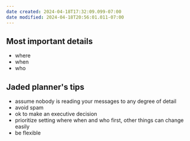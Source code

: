```yaml
---
date created: 2024-04-18T17:32:09.099-07:00
date modified: 2024-04-18T20:56:01.011-07:00
---
```

## Most important details
- where
- when
- who

## Jaded planner's tips
- assume nobody is reading your messages to any degree of detail
- avoid spam
- ok to make an executive decision
- prioritize setting where when and who first, other things can change easily
- be flexible